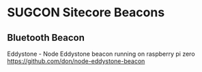 # SUGCON Sitecore Beacons

## Bluetooth Beacon

Eddystone - Node Eddystone beacon running on raspberry pi zero  https://github.com/don/node-eddystone-beacon
